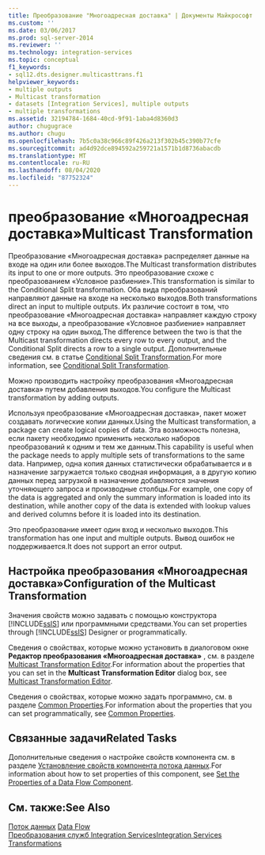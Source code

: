```yaml
---
title: Преобразование "Многоадресная доставка" | Документы Майкрософт
ms.custom: ''
ms.date: 03/06/2017
ms.prod: sql-server-2014
ms.reviewer: ''
ms.technology: integration-services
ms.topic: conceptual
f1_keywords:
- sql12.dts.designer.multicasttrans.f1
helpviewer_keywords:
- multiple outputs
- Multicast transformation
- datasets [Integration Services], multiple outputs
- multiple transformations
ms.assetid: 32194784-1684-40cd-9f91-1aba4d8360d3
author: chugugrace
ms.author: chugu
ms.openlocfilehash: 7b5c0a38c966c89f426a213f302b45c390b77cfe
ms.sourcegitcommit: ad4d92dce894592a259721a1571b1d8736abacdb
ms.translationtype: MT
ms.contentlocale: ru-RU
ms.lasthandoff: 08/04/2020
ms.locfileid: "87752324"
---
```

# <a name="multicast-transformation"></a><span data-ttu-id="926eb-102">преобразование «Многоадресная доставка»</span><span class="sxs-lookup"><span data-stu-id="926eb-102">Multicast Transformation</span></span>
  <span data-ttu-id="926eb-103">Преобразование «Многоадресная доставка» распределяет данные на входе на один или более выходов.</span><span class="sxs-lookup"><span data-stu-id="926eb-103">The Multicast transformation distributes its input to one or more outputs.</span></span> <span data-ttu-id="926eb-104">Это преобразование схоже с преобразованием «Условное разбиение».</span><span class="sxs-lookup"><span data-stu-id="926eb-104">This transformation is similar to the Conditional Split transformation.</span></span> <span data-ttu-id="926eb-105">Оба вида преобразований направляют данные на входе на несколько выходов.</span><span class="sxs-lookup"><span data-stu-id="926eb-105">Both transformations direct an input to multiple outputs.</span></span> <span data-ttu-id="926eb-106">Их различие состоит в том, что преобразование «Многоадресная доставка» направляет каждую строку на все выходы, а преобразование «Условное разбиение» направляет одну строку на один выход.</span><span class="sxs-lookup"><span data-stu-id="926eb-106">The difference between the two is that the Multicast transformation directs every row to every output, and the Conditional Split directs a row to a single output.</span></span> <span data-ttu-id="926eb-107">Дополнительные сведения см. в статье [Conditional Split Transformation](conditional-split-transformation.md).</span><span class="sxs-lookup"><span data-stu-id="926eb-107">For more information, see [Conditional Split Transformation](conditional-split-transformation.md).</span></span>  
  
 <span data-ttu-id="926eb-108">Можно производить настройку преобразования «Многоадресная доставка» путем добавления выходов.</span><span class="sxs-lookup"><span data-stu-id="926eb-108">You configure the Multicast transformation by adding outputs.</span></span>  
  
 <span data-ttu-id="926eb-109">Используя преобразование «Многоадресная доставка», пакет может создавать логические копии данных.</span><span class="sxs-lookup"><span data-stu-id="926eb-109">Using the Multicast transformation, a package can create logical copies of data.</span></span> <span data-ttu-id="926eb-110">Эта возможность полезна, если пакету необходимо применить несколько наборов преобразований к одним и тем же данным.</span><span class="sxs-lookup"><span data-stu-id="926eb-110">This capability is useful when the package needs to apply multiple sets of transformations to the same data.</span></span> <span data-ttu-id="926eb-111">Например, одна копия данных статистически обрабатывается и в назначение загружается только сводная информация, а в другую копию данных перед загрузкой в назначение добавляются значения уточняющего запроса и производные столбцы.</span><span class="sxs-lookup"><span data-stu-id="926eb-111">For example, one copy of the data is aggregated and only the summary information is loaded into its destination, while another copy of the data is extended with lookup values and derived columns before it is loaded into its destination.</span></span>  
  
 <span data-ttu-id="926eb-112">Это преобразование имеет один вход и несколько выходов.</span><span class="sxs-lookup"><span data-stu-id="926eb-112">This transformation has one input and multiple outputs.</span></span> <span data-ttu-id="926eb-113">Вывод ошибок не поддерживается.</span><span class="sxs-lookup"><span data-stu-id="926eb-113">It does not support an error output.</span></span>  
  
## <a name="configuration-of-the-multicast-transformation"></a><span data-ttu-id="926eb-114">Настройка преобразования «Многоадресная доставка»</span><span class="sxs-lookup"><span data-stu-id="926eb-114">Configuration of the Multicast Transformation</span></span>  
 <span data-ttu-id="926eb-115">Значения свойств можно задавать с помощью конструктора [!INCLUDE[ssIS](../../../includes/ssis-md.md)] или программными средствами.</span><span class="sxs-lookup"><span data-stu-id="926eb-115">You can set properties through [!INCLUDE[ssIS](../../../includes/ssis-md.md)] Designer or programmatically.</span></span>  
  
 <span data-ttu-id="926eb-116">Сведения о свойствах, которые можно установить в диалоговом окне **Редактор преобразования «Многоадресная доставка»** , см. в разделе [Multicast Transformation Editor](../../multicast-transformation-editor.md).</span><span class="sxs-lookup"><span data-stu-id="926eb-116">For information about the properties that you can set in the **Multicast Transformation Editor** dialog box, see [Multicast Transformation Editor](../../multicast-transformation-editor.md).</span></span>  
  
 <span data-ttu-id="926eb-117">Сведения о свойствах, которые можно задать программно, см. в разделе [Common Properties](../../common-properties.md).</span><span class="sxs-lookup"><span data-stu-id="926eb-117">For information about the properties that you can set programmatically, see [Common Properties](../../common-properties.md).</span></span>  
  
## <a name="related-tasks"></a><span data-ttu-id="926eb-118">Связанные задачи</span><span class="sxs-lookup"><span data-stu-id="926eb-118">Related Tasks</span></span>  
 <span data-ttu-id="926eb-119">Дополнительные сведения о настройке свойств компонента см. в разделе [Установление свойств компонента потока данных](../set-the-properties-of-a-data-flow-component.md).</span><span class="sxs-lookup"><span data-stu-id="926eb-119">For information about how to set properties of this component, see [Set the Properties of a Data Flow Component](../set-the-properties-of-a-data-flow-component.md).</span></span>  
  
## <a name="see-also"></a><span data-ttu-id="926eb-120">См. также:</span><span class="sxs-lookup"><span data-stu-id="926eb-120">See Also</span></span>  
 <span data-ttu-id="926eb-121">[Поток данных](../data-flow.md) </span><span class="sxs-lookup"><span data-stu-id="926eb-121">[Data Flow](../data-flow.md) </span></span>  
 [<span data-ttu-id="926eb-122">Преобразования служб Integration Services</span><span class="sxs-lookup"><span data-stu-id="926eb-122">Integration Services Transformations</span></span>](integration-services-transformations.md)  
  
  
